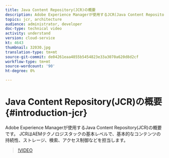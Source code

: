 ```yaml
---
title: Java Content Repository(JCR)の概要
description: Adobe Experience Managerが使用するJCR(Java Content Repository)の紹介です。 JCRはAEMテクノロジスタックの基本レベルで、基本的なコンテンツの持続性、ストレージ、検索、アクセス制御などを担当します。
topics: jcr, architecture
audience: administrator, developer
doc-type: technical video
activity: understand
version: cloud-service
kt: 4643
thumbnail: 32030.jpg
translation-type: tm+mt
source-git-commit: de04261eaa4855b5454823e33a3070a620d8d2cf
workflow-type: tm+mt
source-wordcount: '90'
ht-degree: 0%

---
```



# Java Content Repository(JCR)の概要 {#introduction-jcr}

Adobe Experience Managerが使用するJava Content Repository(JCR)の概要です。 JCRはAEMテクノロジスタックの基本レベルで、基本的なコンテンツの持続性、ストレージ、検索、アクセス制御などを担当します。

>[!VIDEO](https://video.tv.adobe.com/v/32030/?quality=12&learn=on)
